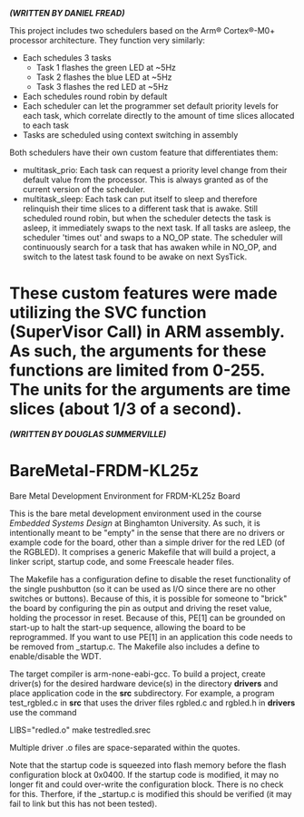 ***(WRITTEN BY DANIEL FREAD)***

This project includes two schedulers based on the Arm® Cortex®-M0+ processor architecture. They function very similarly:
- Each schedules 3 tasks
	- Task 1 flashes the green LED at ~5Hz
	- Task 2 flashes the blue LED at ~5Hz
	- Task 3 flashes the red LED at ~5Hz
- Each schedules round robin by default
- Each scheduler can let the programmer set default priority levels for each task, which correlate directly to the amount of time slices allocated to each task
- Tasks are scheduled using context switching in assembly

Both schedulers have their own custom feature that differentiates them:	
- multitask_prio: Each task can request a priority level change from their default value from the processor. This is always granted as of the current version of the scheduler.
- multitask_sleep: Each task can put itself to sleep and therefore relinquish their time slices to a different task that is awake. Still scheduled round robin, but when the scheduler detects the task is asleep, it immediately swaps to the next task.
		If all tasks are asleep, the scheduler 'times out' and swaps to a NO_OP state. The scheduler will continuously search for a task that has awaken while in NO_OP, and switch to the latest task found to be awake on next SysTick. 

These custom features were made utilizing the SVC function (SuperVisor Call) in ARM assembly. As such, the arguments for these functions are limited from 0-255. The units for the arguments are time slices (about 1/3 of a second).
=============================================================================================================================================================================================================================================================================================================================
***(WRITTEN BY DOUGLAS SUMMERVILLE)***

# BareMetal-FRDM-KL25z
Bare Metal Development Environment for FRDM-KL25z Board


This is the bare metal development environment used in the course *Embedded Systems Design* at Binghamton University.  As such, it is intentionally meant to be "empty" in the sense that there are no drivers or example code for the board, other than a simple driver for the red LED (of the RGBLED).  It comprises a generic Makefile that will build a project, a linker script, startup code, and some Freescale header files.  

The Makefile has a configuration define to disable the reset functionality of the single pushbutton (so it can be used as I/O since there are no other switches or buttons).  Because of this, it is possible for someone to "brick" the board by configuring the pin as output and driving the reset value, holding the processor in reset.  Because of this, PE[1] can be grounded on start-up to halt the start-up sequence, allowing the board to be reprogrammed.  If you want to use PE[1] in an application this code needs to be removed from _startup.c.  The Makefile also includes a define to enable/disable the WDT.

The target compiler is arm-none-eabi-gcc.  To build a project, create driver(s) for the desired hardware device(s) in the directory **drivers** and place application code in the **src** subdirectory.  For example, a program test_rgbled.c in **src** that uses the driver files rgbled.c and rgbled.h in **drivers** use the command

LIBS="redled.o" make testredled.srec

Multiple driver .o files are space-separated within the quotes.

Note that the startup code is squeezed into flash memory before the flash configuration block at 0x0400.  If the startup code is modified, it may no longer fit and could over-write the configuration block.  There is no check for this.  Therfore, if the _startup.c is modified this should be verified (it may fail to link but this has not been tested).
